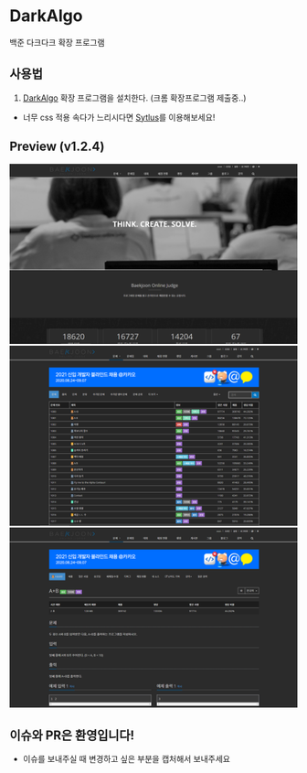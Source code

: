 # DarkAlgo
백준 다크다크 확장 프로그램

## 사용법
1. [DarkAlgo](https://chrome.google.com/webstore/detail/darkalgo/denihfakafbbponodcpmchiglahicadg?hl=ko&) 확장 프로그램을 설치한다. (크롬 확장프로그램 제출중..)
- 너무 css 적용 속다가 느리시다면 [Sytlus](https://github.com/1-EXON/DarkAlgo/blob/master/Stylus.md)를 이용해보세요!

## Preview (v1.2.4)
<img src="preview/1.png"> <br> 
<img src="preview/2.png">
<br>
<img src="preview/3.png">

## 이슈와 PR은 환영입니다!
+ 이슈를 보내주실 때 변경하고 싶은 부분을 캡처해서 보내주세요